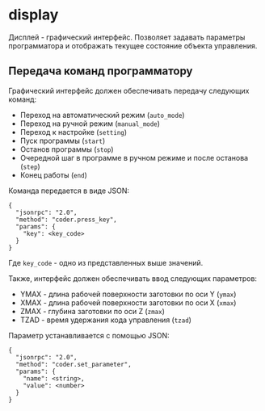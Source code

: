 # display
Дисплей - графический интерфейс. Позволяет задавать параметры программатора и отображать текущее состояние объекта управления.
## Передача команд программатору
Графический интерфейс должен обеспечивать передачу следующих команд:
* Переход на автоматический режим (`auto_mode`)
* Переход на ручной режим (`manual_mode`)
* Переход к настройке (`setting`)
* Пуск программы (`start`)
* Останов программы (`stop`)
* Очередной шаг в программе в ручном режиме и после останова (`step`)
* Конец работы (`end`)

Команда передается в виде JSON:
```
{
  "jsonrpc": "2.0",
  "method": "coder.press_key",
  "params": {
    "key": <key_code>
  }
}
```
Где `key_code` - одно из представленных выше значений.

Также, интерфейс должен обеспечивать ввод следующих параметров:
* YMAX - длина рабочей поверхности заготовки по оси Y (`ymax`)
* XMAX - длина рабочей поверхности заготовки по оси X (`xmax`)
* ZMAX - глубина заготовки по оси Z (`zmax`)
* TZAD - время удержания кода управления (`tzad`)

Параметр устанавливается с помощью JSON:
```
{
  "jsonrpc": "2.0",
  "method": "coder.set_parameter",
  "params": {
    "name": <string>,
    "value": <number>
  }
}
```
